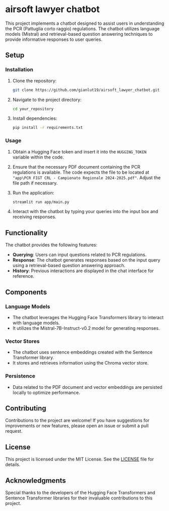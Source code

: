 
# airsoft lawyer chatbot

This project implements a chatbot designed to assist users in understanding the PCR (Pattuglia corto raggio) regulations. The chatbot utilizes language models (Mistral) and retrieval-based question answering techniques to provide informative responses to user queries.

## Setup


### Installation

1. Clone the repository:

   ```bash
   git clone https://github.com/gianlut19/airsoft_lawyer_chatbot.git
   ```

2. Navigate to the project directory:

   ```bash
   cd your_repository
   ```

3. Install dependencies:

   ```bash
   pip install -r requirements.txt
   ```

### Usage

1. Obtain a Hugging Face token and insert it into the `HUGGING_TOKEN` variable within the code.

2. Ensure that the necessary PDF document containing the PCR regulations is available. The code expects the file to be located at `"app\PCR FIGT CRL - Campionato Regionale 2024-2025.pdf"`. Adjust the file path if necessary.

3. Run the application:

   ```bash
   streamlit run app/main.py
   ```

4. Interact with the chatbot by typing your queries into the input box and receiving responses.

## Functionality

The chatbot provides the following features:

- **Querying**: Users can input questions related to PCR regulations.
- **Response**: The chatbot generates responses based on the input query using a retrieval-based question answering approach.
- **History**: Previous interactions are displayed in the chat interface for reference.

## Components

### Language Models

- The chatbot leverages the Hugging Face Transformers library to interact with language models.
- It utilizes the Mistral-7B-Instruct-v0.2 model for generating responses.

### Vector Stores

- The chatbot uses sentence embeddings created with the Sentence Transformer library.
- It stores and retrieves information using the Chroma vector store.

### Persistence

- Data related to the PDF document and vector embeddings are persisted locally to optimize performance.

## Contributing

Contributions to the project are welcome! If you have suggestions for improvements or new features, please open an issue or submit a pull request.

## License

This project is licensed under the MIT License. See the [LICENSE](LICENSE) file for details.

## Acknowledgments

Special thanks to the developers of the Hugging Face Transformers and Sentence Transformer libraries for their invaluable contributions to this project.